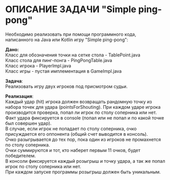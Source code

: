 # ОПИСАНИЕ ЗАДАЧИ "Simple ping-pong"
Необходимо реализовать при помощи программного кода,<br>
написанного на Java или Kotlin игру "Simple ping-pong":

<b>Дано:</b><br>
Класс для обозначения точки на сетке стола - TablePoint.java<br>
Класс стола для пинг-понга - PingPongTable.java<br>
Класс игрока - PlayerImpl.java<br>
Класс игры - пустая имплементация в GameImpl.java<br>

<b>Задача</b>:<br>
Реализовать игру двух игроков под присмотром судьи.

<b>Реализация</b>:<br>
Каждый удар (hit) игрока должен возвращать рандомную точку из набора точек для удара (pointsForShouting).
При каждом ударе игрока производится проверка, попал ли игрок по столу соперника или нет.<br>
Факт удара фиксируется в console (попал или не попал и по какой точке был совершен удар).<br>
В случае, если игрок не попадает по столу соперника, очко присуждается его оппонента (общий счет выводится в консоль).<br>
Очко разыгрывается до тех пор, пока один из игроков не промахнется по столу соперника.<br>
Очки суммируются и тот, кто наберет первым 11 очков, будет победителем.<br>
В консоли фиксируется каждый розыгрыш и точку удара, а так же попал игрок по столу соперника или нет.<br>
При каждом запуске программы розыгрыш должен быть уникальным.<br>
